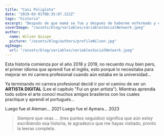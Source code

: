 ```yaml
---
title: "Casi Poliglota"
date: "2019-03-01T08:35:07.322Z"
tags: "historia"
excerpt: "Después de que mamá se fue y después de haberme enfermado y enamorado me aferre a la palabra de Dios. Ahora mismo se que debo cumplir una misión acá, y se que alla ya tengo mi habitación junto a mamá y los amigos que conoci. Seguramente por podré conocer a mis amigos de slowly y hablaremos de todo."
coverImage: "/assets/blog/variables/variablesSocialNetwork.jpeg"
author:
  name: Wilson Quispe
  picture: "/assets/blog/authors/profileWilson.jpg"
ogImage:
  url: "/assets/blog/variables/variablesSocialNetwork.jpeg"
---
```


Esta historia comienza por el año 2018 y 2019, no recuerdo muy bien pero, el primer idioma que aprendí fue el inglés, esto porqué lo necesitaba para mejorar en mi carrera profesional cuando aún estaba en la universidad...

Ya terminando mi carrera profesional decidí ir por el camino de ser un **ARTISTA DIGITAL** (Lee el capítulo "Fui un gran artista"). Mientras aprendía todo sobre el arte conocí muchos amigos brasileros con los cuales practique y aprendí el portugués...

Luego fue el Aleman... 2021
Luego fue el Aymara... 2023

> Siempre que veas ... (tres puntos seguidos) significa que aún estoy escribiendo esa historia, te agradezco que me hayas visitado, pronto la leeras completa.
